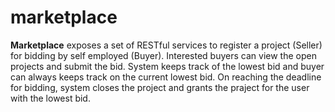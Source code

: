 # marketplace
**Marketplace** exposes a set of RESTful services to register a project (Seller) for bidding by self employed (Buyer). Interested buyers can view the open projects and submit the bid. System keeps track of the lowest bid and buyer can always keeps track on the current lowest bid. On reaching the deadline for bidding, system closes the project and grants the praject for the user with the lowest bid.
